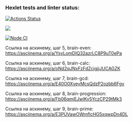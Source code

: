 ### Hexlet tests and linter status:
[![Actions Status](https://github.com/artm73/frontend-project-lvl1/workflows/hexlet-check/badge.svg)](https://github.com/artm73/frontend-project-lvl1/actions)

<a href="https://codeclimate.com/github/codeclimate/codeclimate/maintainability"><img src="https://api.codeclimate.com/v1/badges/a99a88d28ad37a79dbf6/maintainability" /></a>

[![Node CI](https://github.com/artm73/frontend-project-lvl1/actions/workflows/linter-check.yml/badge.svg?branch=main)](https://github.com/artm73/frontend-project-lvl1/actions/workflows/linter-check.yml)

Ссылка на аскинему, шаг 5, brain-even: https://asciinema.org/a/YsyLomDIQ32azrLC8P9uT0ePa

Ссылка на аскинему, шаг 6, brain-calc: https://asciinema.org/a/oNd2qJNxFzFdZcjgjjJUCAGZK

Ссылка на аскинему, шаг 7, brain-gcd: https://asciinema.org/a/E40O0XyeyMcsQdzP2ozbb6Fgy

Ссылка на аскинему, шаг 8, brain-progression: https://asciinema.org/a/Fb06qmjEJwlKy5YczCP29tMk3

Ссылка на аскинему, шаг 9, brain-prime: https://asciinema.org/a/E3PUVawOWmflcHG5xqwpDn4DL